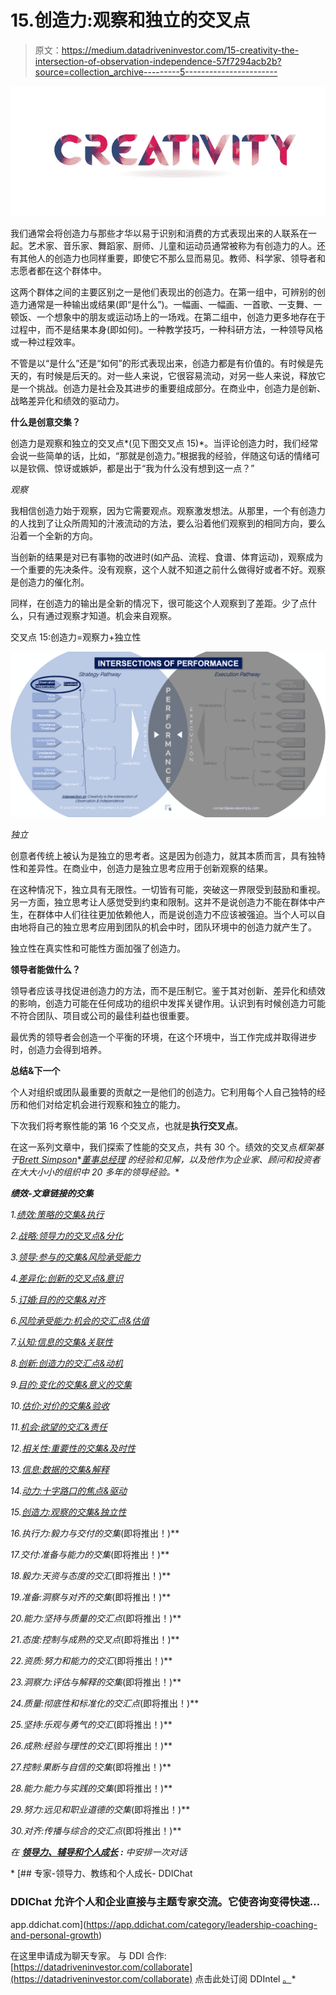 # 15.创造力:观察和独立的交叉点

> 原文：<https://medium.datadriveninvestor.com/15-creativity-the-intersection-of-observation-independence-57f7294acb2b?source=collection_archive---------5----------------------->

![](img/8a669919aaf5cacda4796abf9dca1d5c.png)

我们通常会将创造力与那些才华以易于识别和消费的方式表现出来的人联系在一起。艺术家、音乐家、舞蹈家、厨师、儿童和运动员通常被称为有创造力的人。还有其他人的创造力也同样重要，即使它不那么显而易见。教师、科学家、领导者和志愿者都在这个群体中。

这两个群体之间的主要区别之一是他们表现出的创造力。在第一组中，可辨别的创造力通常是一种输出或结果(即“是什么”)。一幅画、一幅画、一首歌、一支舞、一顿饭、一个想象中的朋友或运动场上的一场戏。在第二组中，创造力更多地存在于过程中，而不是结果本身(即如何)。一种教学技巧，一种科研方法，一种领导风格或一种过程效率。

不管是以“是什么”还是“如何”的形式表现出来，创造力都是有价值的。有时候是先天的，有时候是后天的。对一些人来说，它很容易流动，对另一些人来说，释放它是一个挑战。创造力是社会及其进步的重要组成部分。在商业中，创造力是创新、战略差异化和绩效的驱动力。

**什么是创意交集？**

创造力是观察和独立的交叉点*(见下图交叉点 15)*。当评论创造力时，我们经常会说一些简单的话，比如，“那就是创造力。”根据我的经验，伴随这句话的情绪可以是钦佩、惊讶或嫉妒，都是出于“我为什么没有想到这一点？”

*观察*

我相信创造力始于观察，因为它需要观点。观察激发想法。从那里，一个有创造力的人找到了让众所周知的汁液流动的方法，要么沿着他们观察到的相同方向，要么沿着一个全新的方向。

当创新的结果是对已有事物的改进时(如产品、流程、食谱、体育运动)，观察成为一个重要的先决条件。没有观察，这个人就不知道之前什么做得好或者不好。观察是创造力的催化剂。

同样，在创造力的输出是全新的情况下，很可能这个人观察到了差距。少了点什么，只有通过观察才知道。机会来自观察。

交叉点 15:创造力=观察力+独立性

![](img/ae2b5ce45a58ad6645b08a8d3c7e0754.png)

*独立*

创意者传统上被认为是独立的思考者。这是因为创造力，就其本质而言，具有独特性和差异性。在商业中，创造力是独立思考应用于创新观察的结果。

在这种情况下，独立具有无限性。一切皆有可能，突破这一界限受到鼓励和重视。另一方面，独立思考让人感觉受到约束和限制。这并不是说创造力不能在群体中产生，在群体中人们往往更加依赖他人，而是说创造力不应该被强迫。当个人可以自由地将自己的独立思考应用到团队的机会中时，团队环境中的创造力就产生了。

独立性在真实性和可能性方面加强了创造力。

**领导者能做什么？**

领导者应该寻找促进创造力的方法，而不是压制它。鉴于其对创新、差异化和绩效的影响，创造力可能在任何成功的组织中发挥关键作用。认识到有时候创造力可能不符合团队、项目或公司的最佳利益也很重要。

最优秀的领导者会创造一个平衡的环境，在这个环境中，当工作完成并取得进步时，创造力会得到培养。

**总结&下一个**

个人对组织或团队最重要的贡献之一是他们的创造力。它利用每个人自己独特的经历和他们对给定机会进行观察和独立的能力。

下次我们将考察性能的第 16 个交叉点，也就是**执行交叉点**。

在这一系列文章中，我们探索了性能的交叉点，共有 30 个。绩效的交叉点*框架基于*[*Brett Simpson*](https://www.linkedin.com/in/brettjsimpson/)*[*董事总经理*](https://www.linkedin.com/company/elevatesimply/) *的经验和见解，以及他作为企业家、顾问和投资者在大大小小的组织中 20 多年的领导经验。**

***绩效-文章链接的交集***

*1.[绩效:策略的交集&执行](/the-innovation/1-performance-the-intersection-of-strategy-execution-2bf06329f8d4)*

*2.[战略:领导力的交叉点&分化](/the-innovation/2-strategy-the-intersection-of-leadership-differentiation-a568b17731ab)*

*3.[领导:参与的交集&风险承受能力](/the-innovation/3-leadership-the-intersection-of-engagement-risk-tolerance-f8c887e6c1d3)*

*4.[差异化:创新的交叉点&意识](/@brettjsimpson/4-differentiation-the-intersection-of-innovation-awareness-a21d053ecf12)*

*5.[订婚:目的的交集&对齐](/@brettjsimpson/5-engagement-the-intersection-of-purpose-alignment-953747437c26)*

*6.[风险承受能力:机会的交汇点&估值](/@brettjsimpson/6-risk-tolerance-the-intersection-of-opportunity-valuation-29cf4d9a0ac)*

*7.[认知:信息的交集&关联性](/@brettjsimpson/7-awareness-the-intersection-of-information-relevance-f0fd5322bcb7)*

*8.[创新:创造力的交汇点&动机](/@brettjsimpson/8-innovation-the-intersection-of-creativity-motivation-7c1a12e0d5e2)*

*9.[目的:变化的交集&意义的交集](/@brettjsimpson/9-purpose-the-intersection-of-change-meaningfulness-9f12b0153e1)*

*10.[估价:对价的交集&验收](/@brettjsimpson/valuation-the-intersection-of-consideration-acceptance-eebe7b15e763)*

*11.[机会:欲望的交汇&责任](/the-innovation/opportunity-the-intersection-of-desire-accountability-7e81adb1e195)*

*12.[相关性:重要性的交集&及时性](/@brettjsimpson/relevance-the-intersection-of-importance-timeliness-56cc748eb066)*

*13.[信息:数据的交集&解释](/@brettjsimpson/information-the-intersection-of-data-interpretation-62acc94ba8bf)*

*14.[动力:十字路口的焦点&驱动](/@brettjsimpson/14-motivation-the-intersection-of-focus-drive-d9ebd3ca9951)*

*15.[创造力:观察的交集&独立性](/@brettjsimpson/15-creativity-the-intersection-of-observation-independence-57f7294acb2b)*

*16.执行力:毅力与交付的交集*(即将推出！)**

*17.交付:准备与能力的交集*(即将推出！)**

*18.毅力:天资与态度的交汇*(即将推出！)**

*19.准备:洞察与对齐的交集*(即将推出！)**

*20.能力:坚持与质量的交汇点*(即将推出！)**

*21.态度:控制与成熟的交叉点*(即将推出！)**

*22.资质:努力和能力的交汇*(即将推出！)**

*23.洞察力:评估与解释的交集*(即将推出！)**

*24.质量:彻底性和标准化的交汇点*(即将推出！)**

*25.坚持:乐观与勇气的交汇*(即将推出！)**

*26.成熟:经验与理性的交汇*(即将推出！)**

*27.控制:果断与自信的交集*(即将推出！)**

*28.能力:能力与实践的交集*(即将推出！)**

*29.努力:远见和职业道德的交集*(即将推出！)**

*30.对齐:传播与综合的交汇点*(即将推出！)**

*在 [**领导力、辅导和个人成长**](https://app.ddichat.com/category/leadership-coaching-and-personal-growth) **:** 中安排一次对话*

*[](https://app.ddichat.com/category/leadership-coaching-and-personal-growth) [## 专家-领导力、教练和个人成长- DDIChat

### DDIChat 允许个人和企业直接与主题专家交流。它使咨询变得快速…

app.ddichat.com](https://app.ddichat.com/category/leadership-coaching-and-personal-growth) 

在这里申请成为聊天专家。
与 DDI 合作:[https://datadriveninvestor.com/collaborate](https://datadriveninvestor.com/collaborate)
点击此处订阅 DDIntel [。](https://ddintel.datadriveninvestor.com/)*